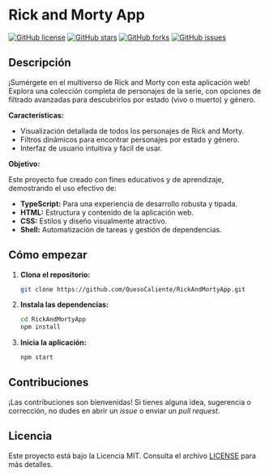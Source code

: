 # Rick and Morty App

[![GitHub license](https://img.shields.io/badge/license-MIT-blue.svg)](https://github.com/QuesoCaliente/RickAndMortyApp/blob/main/LICENSE)
[![GitHub stars](https://img.shields.io/github/stars/QuesoCaliente/RickAndMortyApp.svg)](https://github.com/QuesoCaliente/RickAndMortyApp/stargazers)
[![GitHub forks](https://img.shields.io/github/forks/QuesoCaliente/RickAndMortyApp.svg)](https://github.com/QuesoCaliente/RickAndMortyApp/network)
[![GitHub issues](https://img.shields.io/github/issues/QuesoCaliente/RickAndMortyApp.svg)](https://github.com/QuesoCaliente/RickAndMortyApp/issues)

## Descripción

¡Sumérgete en el multiverso de Rick and Morty con esta aplicación web! Explora una colección completa de personajes de la serie, con opciones de filtrado avanzadas para descubrirlos por estado (vivo o muerto) y género. 

**Características:**

* Visualización detallada de todos los personajes de Rick and Morty.
* Filtros dinámicos para encontrar personajes por estado y género.
* Interfaz de usuario intuitiva y fácil de usar.

**Objetivo:**

Este proyecto fue creado con fines educativos y de aprendizaje, demostrando el uso efectivo de:

* **TypeScript:**  Para una experiencia de desarrollo robusta y tipada.
* **HTML:** Estructura y contenido de la aplicación web.
* **CSS:** Estilos y diseño visualmente atractivo.
* **Shell:** Automatización de tareas y gestión de dependencias.

## Cómo empezar

1. **Clona el repositorio:**

   ```bash
   git clone https://github.com/QuesoCaliente/RickAndMortyApp.git
   ```

2. **Instala las dependencias:**

   ```bash
   cd RickAndMortyApp
   npm install
   ```

3. **Inicia la aplicación:**

   ```bash
   npm start
   ```

## Contribuciones

¡Las contribuciones son bienvenidas! Si tienes alguna idea, sugerencia o corrección, no dudes en abrir un *issue* o enviar un *pull request*.

## Licencia

Este proyecto está bajo la Licencia MIT. Consulta el archivo [LICENSE](LICENSE) para más detalles.

